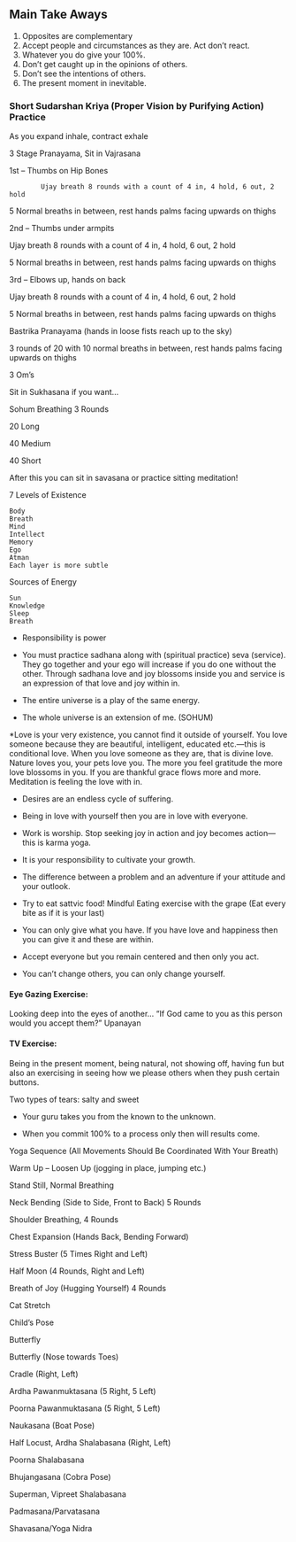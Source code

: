 ## Main Take Aways

1.    Opposites are complementary
2.    Accept people and circumstances as they are. Act don’t react.
3.    Whatever you do give your 100%.
4.    Don’t get caught up in the opinions of others.
5.    Don’t see the intentions of others.
6.    The present moment in inevitable. 

### Short Sudarshan Kriya (Proper Vision by Purifying Action) Practice

As you expand inhale, contract exhale

3 Stage Pranayama, Sit in Vajrasana

1st – Thumbs on Hip Bones

            Ujay breath 8 rounds with a count of 4 in, 4 hold, 6 out, 2 hold

5 Normal breaths in between, rest hands palms facing upwards on thighs

2nd – Thumbs under armpits

Ujay breath 8 rounds with a count of 4 in, 4 hold, 6 out, 2 hold

5 Normal breaths in between, rest hands palms facing upwards on thighs

3rd – Elbows up, hands on back

Ujay breath 8 rounds with a count of 4 in, 4 hold, 6 out, 2 hold

5 Normal breaths in between, rest hands palms facing upwards on thighs

Bastrika Pranayama (hands in loose fists reach up to the sky)

3 rounds of 20 with 10 normal breaths in between, rest hands palms facing upwards on thighs

3 Om’s

Sit in Sukhasana if you want…

Sohum Breathing 3 Rounds

20 Long

40 Medium

40 Short

After this you can sit in savasana or practice sitting meditation!

7 Levels of Existence

    Body
    Breath
    Mind
    Intellect
    Memory
    Ego
    Atman
    Each layer is more subtle

Sources of Energy

    Sun
    Knowledge
    Sleep
    Breath


* Responsibility is power

* You must practice sadhana along with (spiritual practice) seva (service). They go together and your ego will increase if you do one without the other. Through sadhana love and joy blossoms inside you and service is an expression of that love and joy within in.

* The entire universe is a play of the same energy.

* The whole universe is an extension of me.  (SOHUM)

*Love is your very existence, you cannot find it outside of yourself. You love someone because they are beautiful, intelligent, educated etc.—this is conditional love. When you love someone as they are, that is divine love. Nature loves you, your pets love you. The more you feel gratitude the more love blossoms in you. If you are thankful grace flows more and more. Meditation is feeling the love with in.

* Desires are an endless cycle of suffering.

* Being in love with yourself then you are in love with everyone.

* Work is worship. Stop seeking joy in action and joy becomes action—this is karma yoga.

* It is your responsibility to cultivate your growth.

* The difference between a problem and an adventure if your attitude and your outlook.

* Try to eat sattvic food!
Mindful Eating exercise with the grape (Eat every bite as if it is your last)


* You can only give what you have. If you have love and happiness then you can give it and these are within.

* Accept everyone but you remain centered and then only you act.  

* You can’t change others, you can only change yourself.

#### Eye Gazing Exercise: 
Looking deep into the eyes of another… “If God came to you as this person would you accept them?” Upanayan


#### TV Exercise: 
Being in the present moment, being natural, not showing off, having fun but also an exercising in seeing how we please others when they push certain buttons.

Two types of tears: salty and sweet

* Your guru takes you from the known to the unknown.

* When you commit 100% to a process only then will results come.

Yoga Sequence (All Movements Should Be Coordinated With Your Breath)

Warm Up – Loosen Up (jogging in place, jumping etc.)

Stand Still, Normal Breathing

Neck Bending (Side to Side, Front to Back) 5 Rounds

Shoulder Breathing, 4 Rounds

Chest Expansion (Hands Back, Bending Forward)

Stress Buster (5 Times Right and Left)

Half Moon (4 Rounds, Right and Left)

Breath of Joy (Hugging Yourself) 4 Rounds

Cat Stretch

Child’s Pose

Butterfly

Butterfly (Nose towards Toes)

Cradle (Right, Left)

Ardha Pawanmuktasana (5 Right, 5 Left)

Poorna Pawanmuktasana (5 Right, 5 Left)

Naukasana (Boat Pose)

Half Locust, Ardha Shalabasana (Right, Left)

Poorna Shalabasana

Bhujangasana (Cobra Pose)

Superman, Vipreet Shalabasana

Padmasana/Parvatasana

Shavasana/Yoga Nidra